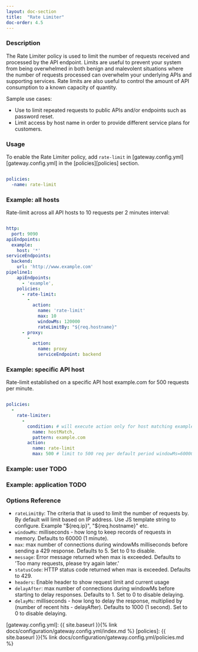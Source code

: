 ```yaml
---
layout: doc-section
title:  "Rate Limiter"
doc-order: 4.5
---
```


### Description

The Rate Limiter policy is used to limit the number of requests received and processed by the API endpoint. Limits are useful to prevent your system from being overwhelmed in both benign and malevolent situations where the number of requests processed can overwhelm your underlying APIs and supporting services. Rate limits are also useful to control the amount of API consumption to a known capacity of quantity.

Sample use cases:

- Use to limit repeated requests to public APIs and/or endpoints such as password reset.
- Limit access by host name in order to provide different service plans for customers.

### Usage

To enable the Rate Limiter policy, add `rate-limit` in [gateway.config.yml][gateway.config.yml] in the [policies][policies] section.

```yaml

policies:
  -name: rate-limit

```

### Example: all hosts

Rate-limit across all API hosts to 10 requests per 2 minutes interval:

```yaml

http:
  port: 9090
apiEndpoints:
  example:
    host: '*'
serviceEndpoints:
  backend:
    url: 'http://www.example.com'
pipeline1:
    apiEndpoints:
      - 'example',
    policies:
      - rate-limit:
        -
          action:
            name: 'rate-limit'
            max: 10
            windowMs: 120000
            rateLimitBy: "${req.hostname}"
      - proxy:
        -
          action:
            name: proxy
            serviceEndpoint: backend

```

### Example: specific API host

Rate-limit established on a specific API host example.com for 500 requests per minute.

```yaml

policies:
  -
    rate-limiter:
      -
        condition: # will execute action only for host matching example.com
          name: hostMatch,
          pattern: example.com
        action:
          name: rate-limit
          max: 500 # limit to 500 req per default period windowMs=60000 (1 minute)

```

### Example: user TODO

### Example: application TODO

### Options Reference

* `rateLimitBy`: The criteria that is used to limit the number of requests by. By default will limit based on IP address. Use JS template string to configure. Example "${req.ip}", "${req.hostname}" etc.
* `windowMs`: milliseconds - how long to keep records of requests in memory. Defaults to 60000 (1 minute).
* `max`: max number of connections during windowMs milliseconds before sending a 429 response. Defaults to 5. Set to 0 to disable.
* `message`: Error message returned when max is exceeded. Defaults to 'Too many requests, please try again later.'
* `statusCode`: HTTP status code returned when max is exceeded. Defaults to 429.
* `headers`: Enable header to show request limit and current usage
* `delayAfter`: max number of connections during windowMs before starting to delay responses. Defaults to 1. Set to 0 to disable delaying.
* `delayMs`: milliseconds - how long to delay the response, multiplied by (number of recent hits - delayAfter). Defaults to 1000 (1 second). Set to 0 to disable delaying.

[gateway.config.yml]: {{ site.baseurl }}{% link docs/configuration/gateway.config.yml/index.md %}
[policies]: {{ site.baseurl }}{% link docs/configuration/gateway.config.yml/policies.md %}

